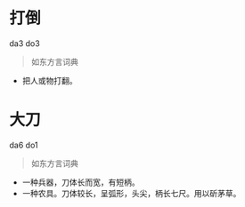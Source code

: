 # 打倒
da3 do3
> 如东方言词典
- 把人或物打翻。

# 大刀
da6 do1
> 如东方言词典
- 一种兵器，刀体长而宽，有短柄。
- 一种农具。刀体较长，呈弧形，头尖，柄长七尺。用以斫茅草。
